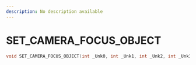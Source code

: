 ```yaml
---
description: No description available 
---
```


# SET_CAMERA_FOCUS_OBJECT

```cpp
void SET_CAMERA_FOCUS_OBJECT(int _Unk0, int _Unk1, int _Unk2, int _Unk3, int _Unk4, int _Unk5);
```